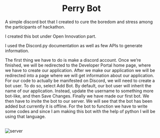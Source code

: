 
<h1 align="center"> Perry Bot </h1>

A simple discord bot that I created to cure the boredom and stress among the participants of hackathon.

I created this bot under Open Innovation part.

I used the Discord.py documentation as well as few APIs to generate information.

The first thing we have to do is make a discord account. Once we’re finished, we will be redirected to the Developer Portal home page, where we have to create our application. After we make our application we will be redirected into a page where we will get information about our application.
For our code to actually be manifested on Discord, we will need to create a bot user. To do so, select Add Bot. By default, our bot user will inherit the name of our application. Instead, update the username to something more bot-like, and then Save Changes. Finally we have made our first bot. We then have to invite the bot to our server. We will see that the bot has been added but currently it is offline. For the bot to function we have to write some codes and since I am making this bot with the help of python I will be using that language.
<br>
<br>

![server](https://user-images.githubusercontent.com/56999749/123509042-ea54e900-d690-11eb-8cf8-6e7c0f783d02.JPG)
